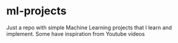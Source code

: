 # ml-projects
Just a repo with simple Machine Learning projects that I learn and implement. Some have inspiration from Youtube videos
